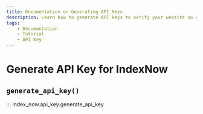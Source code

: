 ```yaml
---
title: Documentation on Generating API Keys
description: Learn how to generate API keys to verify your website so you can submit URLs to IndexNow.
tags:
    - Documentation
    - Tutorial
    - API Key
---
```



# Generate API Key for IndexNow
## `generate_api_key()`

::: index_now.api_key.generate_api_key
